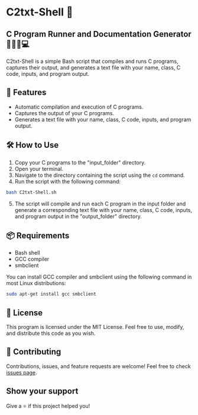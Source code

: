 # C2txt-Shell 🐚
## C Program Runner and Documentation Generator 🏃‍♂️📝💻

C2txt-Shell is a simple Bash script that compiles and runs C programs, captures their output, and generates a text file with your name, class, C code, inputs, and program output.

## 🚀 Features
- Automatic compilation and execution of C programs.
- Captures the output of your C programs.
- Generates a text file with your name, class, C code, inputs, and program output.

## 🛠️ How to Use
1. Copy your C programs to the "input_folder" directory.
2. Open your terminal.
3. Navigate to the directory containing the script using the `cd` command.
4. Run the script with the following command:
```bash
bash C2txt-Shell.sh
```
5. The script will compile and run each C program in the input folder and generate a corresponding text file with your name, class, C code, inputs, and program output in the "output_folder" directory.

## 📦 Requirements
- Bash shell
- GCC compiler
- smbclient

You can install GCC compiler and smbclient using the following command in most Linux distributions:
```bash
sudo apt-get install gcc smbclient
```

## 📜 License
This program is licensed under the MIT License. Feel free to use, modify, and distribute this code as you wish.

## 🤝 Contributing
Contributions, issues, and feature requests are welcome! Feel free to check [issues page](https://github.com/RealNickey/C2txt-Shell/issues). 

## Show your support
Give a ⭐️ if this project helped you!
